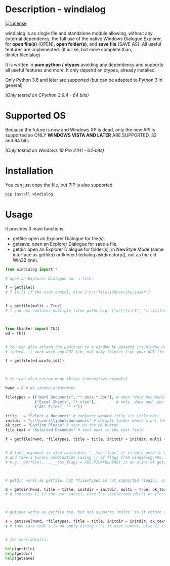 # Description - windialog

[![License](https://img.shields.io/badge/license-MIT-blue.svg?style=flat-square)](https://en.wikipedia.org/wiki/MIT_License)

windialog is as single file and standalone module allowing, without any external dependency, the full use of
the native Windows Dialogue Explorer, for **open file(s)** (OPEN), **open folder(s)**, and **save file** (SAVE AS).
All useful features are implemented. (It is like, but more complete than, tkinter.filedialog)

It is written in **pure python / ctypes** avoiding any dependency and supports all useful
features and more. It only depend on ctypes, already installed.

Only Python 3.8 and later are supported (but can be adapted to Python 3 in general)

*(Only tested on CPython 3.9.4 - 64 bits)*


# Supported OS

Because the future is now and Windows XP is dead, only the new API is supported so
ONLY **WINDOWS VISTA AND LATER** ARE SUPPORTED, 32 and 64 bits.

*(Only tested on Windows 10 Pro 21H1 - 64-bits)*


# Installation

You can just copy the file, but [PIP](https://pypi.org/project/windialog/) is also supported
```cmd
pip install windialog
```


# Usage

It provides 3 main functions:
-   getfile: open an Explorer Dialogue for file(s).
-   getsave: open an Explorer Dialogue for save a file.
-   getdir: open an Explorer Dialogue for folder(s), in NewStyle Mode (same interface as getfile() or tkinter.filedialog.askdirectory(), not as the old Win32 one).

```py
from windialog import *

# open an Explorer Dialogue for a file.

f = getfile()
# f is [] if the user cancel, else ["c:\\file\\chose\\by\\user"]


f = getfile(multi = True)
# f can now contains multiple files paths e.g. ["c:\\file1", "c:\\file2", ...]



from tkinter import Tk()
wd = Tk()


# You can also attach the Explorer to a window by passing its Window Handle (HWND) as first argument
# indeed, it work with any GUI lib, not only tkinter (see your GUI lib doc to get HWND)

f = getfile(wd.winfo_id())



# You can also custom many things (exhaustive example)

hwnd = 0 # No window attachment

filetypes = (("Word Documents", "*.docx;*.doc"), # when "Word Documents" is selected in explorer, 
             ("Excel Sheets", "*.xlsx"),         # only .docx and .doc files are visible. ('*' is important)
             ("All Files", "*.*"))

title   = "Select a document" # explorer window title (in title bar)
initdir = "c:\\users\\john\\documents" # default folder where start the explorer
ok_text = "Confirm Please" # text on the OK button
file_text = "Selected Document" # text next to the text-field

f = getfile(hwnd, *filetypes, title = title, initdir = initdir, multi = False, ok_text = ok_text, file_text = file_text)


# A last argument is also available: '__fos_flags' it is only need in extremely special cases (= never)
# and take a binary combination (using |) of flags from windialog.FOS.
# e.g.: getfile(..., __fos_flags = FOS.PICKFOLDERS) is an alias of getdir(...)



# getdir works as getfile, but *filestypes is not supported (logic), and 'file_text' is here 'dir_text'

d = getdir(hwnd, title = title, initdir = initdir, multi = True, ok_text = ok_text, dir_text = file_text)
# d contains [] if the user cancel, else ["c:\\selected\\dir"] or ["c:\\dir1", "c:\\dir2", ...] if multi = True



# getsave works as getfile too, but not supports 'multi' so it return a str and not a list

s = getsave(hwnd, *filetypes, title = title, initdir = initdir, ok_text = ok_text, file_text = file_text)
s # take care that s is an empty string ('') if user cancel, else it is a path str ('c:\\path\\to\\save\\file')


# for more details:

help(getfile)
help(getdir)
help(getsave)
```

